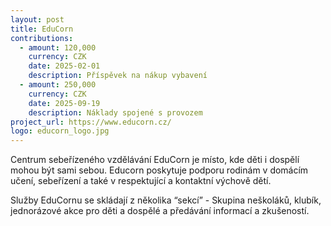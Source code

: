 ```yaml
---
layout: post
title: EduCorn
contributions:
  - amount: 120,000
    currency: CZK
    date: 2025-02-01
    description: Příspěvek na nákup vybavení
  - amount: 250,000
    currency: CZK
    date: 2025-09-19
    description: Náklady spojené s provozem  
project_url: https://www.educorn.cz/
logo: educorn_logo.jpg
---
```


Centrum sebeřízeného vzdělávání EduCorn je místo, kde děti i dospělí mohou být sami sebou. Educorn poskytuje podporu rodinám v domácím učení, sebeřízení a také v respektující a kontaktní výchově dětí.

Služby EduCornu se skládají z několika “sekcí” - Skupina neškoláků, klubík, jednorázové akce pro děti a dospělé a předávání informací a zkušeností.
